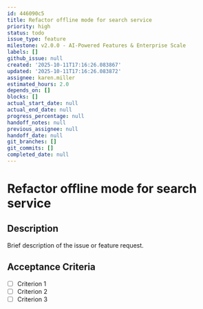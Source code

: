 ```yaml
---
id: 446090c5
title: Refactor offline mode for search service
priority: high
status: todo
issue_type: feature
milestone: v2.0.0 - AI-Powered Features & Enterprise Scale
labels: []
github_issue: null
created: '2025-10-11T17:16:26.083867'
updated: '2025-10-11T17:16:26.083872'
assignee: karen.miller
estimated_hours: 2.0
depends_on: []
blocks: []
actual_start_date: null
actual_end_date: null
progress_percentage: null
handoff_notes: null
previous_assignee: null
handoff_date: null
git_branches: []
git_commits: []
completed_date: null
---
```


# Refactor offline mode for search service

## Description

Brief description of the issue or feature request.

## Acceptance Criteria

- [ ] Criterion 1
- [ ] Criterion 2
- [ ] Criterion 3